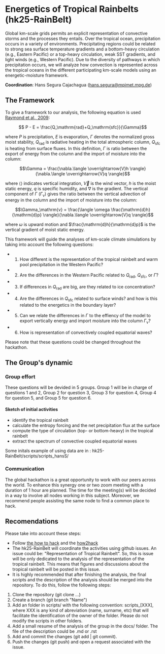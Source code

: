# Energetics of Tropical Rainbelts  (hk25-RainBelt)

Global km-scale grids permits an explicit representation of convective storms and the processes they entails. Over the tropical ocean, precipitation occurs in a variety of environments. Precipitating regions could be related to strong sea surface temperature gradients and a bottom-heavy circulation (e.g., Eastern Pacific) or a top-heavy circulation, weak SST gradients, and light winds (e.g., Western Pacific). Due to the diversity of pathways in which precipitation occurs, we will analyze how convection is represented across the tropical oceans in the different participating km-scale models using an energetic-moisture framework.

**Coordination**: Hans Segura Cajachagua (hans.segura@mpimet.mpg.de)

## The Framework
To give a framework to our analysis, the following equation is used [Raymond et al., 2009](https://doi.org/10.3894/JAMES.2009.1.9): 

$$ P - E = \frac{Q_\mathrm{rad}+Q_\mathrm{sfc}}{\Gamma}$$

where $P$ is precipitation, $E$ is evaporation, $\Gamma$ denotes the normalized gross moist stability, $Q_{\mathrm{rad}}$ is radiative heating in the total atmospheric column, $Q_{\mathrm{sfc}}$ is heating from surface fluxes. In this definition, $\Gamma$ is ratio between the export of energy from the column and the import of moisture into the column: 

$$\Gamma =  \frac{\nabla.\langle \overrightarrow{V}h \rangle}{\nabla.\langle \overrightarrow{V}q \rangle}$$

where $\langle \rangle$ indicates vertical integration, $\overrightarrow{V}$ is the wind vector, $h$ is the moist static energy, $q$ is specific humidity, and $\nabla$ is the gradient. The vertical component of $\Gamma$ ($\Gamma_\mathrm{v}$) gives the ratio between the vertical advection of energy in the column and the import of moisture into the column:

$$\Gamma_\mathrm{v} =  \frac{\langle \omega \frac{\mathrm{d}h}{\mathrm{d}p} \rangle}{\nabla.\langle \overrightarrow{V}q \rangle}$$

where $\omega$ is upward motion and $\frac{\mathrm{d}h}{\mathrm{d}p}$ is the vertical gradient of moist static energy. 

This framework will guide the analyses of km-scale climate simulations by taking into account the following questions:
* 1) How different is the representation of the tropical rainbelt and warm pool precipitation in the Western Pacific?
* 2) Are the differences in the Western Pacific related to $Q_\mathrm{rad}$, $Q_\mathrm{sfc}$, or $\Gamma$?
* 3) If differences in $Q_\mathrm{rad}$ are big, are they related to ice concentration? 
* 4) Are the differences in $Q_\mathrm{sfc}$ related to surface winds? and how is this related to the energetics in the boundary layer?
* 5) Can we relate the differences in $\Gamma$ to the effiency of the model to export vertically energy and import moisture into the column $\Gamma_\mathrm{v}$?
* 6) How is representation of convectively coupled equatorial waves?

Please note that these questions could be changed throughout the hackathon. 

## The Group's dynamic
### Group effort
These questions will be devided in 5 groups. Group 1 will be in charge of questions 1 and 2, Group 2 for question 3, Group 3 for question 4, Group 4 for question 5, and Group 5 for question 6. 

#### Sketch of initial activities
* identify the tropical rainbelt
* calculate the entropy forcing and the net precipitation flux at the surface
* compute the type of circulation (top- or bottom-heavy) in the tropical rainbelt
* extract the spectrum of convective coupled equatorial waves 

Some initals example of using data are in : hk25-RainBelt/scripts/scripts_hansS/
### Communication
The global hackathon is a great opportunity to work with our peers across the world. To enhance this synergy one or two zoom meeting with a duration of 1 hour are planned. The time for the meeting(s) will be decided in a way to involve all nodes working in this subject. 
Moreover, we recommend people assisting the same node to find a common place to hack.

## Recomendations
Please take into account these steps: 
* Follow  [the how to hack](https://digital-earths-global-hackathon.github.io/hamburg-node/howtotech/) and the [how2hack](https://github.com/digital-earths-global-hackathon/hk25/blob/main/content/how2hack.md)
* The hk25-RainBelt will coordinate the activities using github issues. An issue could be: "Representation of Tropical Rainbelt". So, this is issue will be only dedicated to the analysis of the representation of the tropical rainbelt. This means that figures and discussions about the tropical rainbelt will be posted in this issue.
* It is highly recommended that after finishing the analysis, the final scripts and the description of the analysis should be merged into the repository. To do this, follow the following steps:
1) Clone the repository (git clone ...)
2) Create a branch (git branch "Name")
3) Add an folder in scripts/ with the following convention: scripts_[XXX], where XXX is any kind of abreviation (name, surname, etc) that will facilitate the identification of the owner of the folder. Please do not modify the scripts in other folders.
4) Add a small resume of the analysis of the group in the docs/ folder. The file of the description could be .md or .rst
5) Add and commit the changes (git add | git commit).
6) Push the changes (git push) and open a request associated with the issue. 
